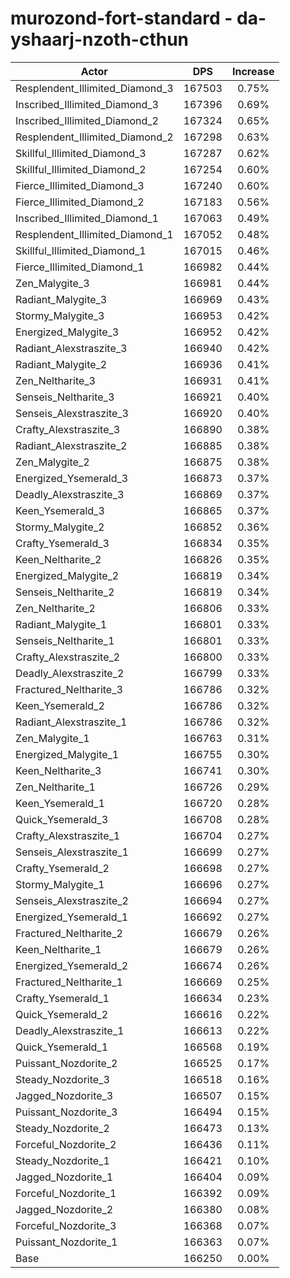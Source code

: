 # murozond-fort-standard - da-yshaarj-nzoth-cthun
| Actor | DPS | Increase |
|---|:---:|:---:|
|Resplendent_Illimited_Diamond_3|167503|0.75%|
|Inscribed_Illimited_Diamond_3|167396|0.69%|
|Inscribed_Illimited_Diamond_2|167324|0.65%|
|Resplendent_Illimited_Diamond_2|167298|0.63%|
|Skillful_Illimited_Diamond_3|167287|0.62%|
|Skillful_Illimited_Diamond_2|167254|0.60%|
|Fierce_Illimited_Diamond_3|167240|0.60%|
|Fierce_Illimited_Diamond_2|167183|0.56%|
|Inscribed_Illimited_Diamond_1|167063|0.49%|
|Resplendent_Illimited_Diamond_1|167052|0.48%|
|Skillful_Illimited_Diamond_1|167015|0.46%|
|Fierce_Illimited_Diamond_1|166982|0.44%|
|Zen_Malygite_3|166981|0.44%|
|Radiant_Malygite_3|166969|0.43%|
|Stormy_Malygite_3|166953|0.42%|
|Energized_Malygite_3|166952|0.42%|
|Radiant_Alexstraszite_3|166940|0.42%|
|Radiant_Malygite_2|166936|0.41%|
|Zen_Neltharite_3|166931|0.41%|
|Senseis_Neltharite_3|166921|0.40%|
|Senseis_Alexstraszite_3|166920|0.40%|
|Crafty_Alexstraszite_3|166890|0.38%|
|Radiant_Alexstraszite_2|166885|0.38%|
|Zen_Malygite_2|166875|0.38%|
|Energized_Ysemerald_3|166873|0.37%|
|Deadly_Alexstraszite_3|166869|0.37%|
|Keen_Ysemerald_3|166865|0.37%|
|Stormy_Malygite_2|166852|0.36%|
|Crafty_Ysemerald_3|166834|0.35%|
|Keen_Neltharite_2|166826|0.35%|
|Energized_Malygite_2|166819|0.34%|
|Senseis_Neltharite_2|166819|0.34%|
|Zen_Neltharite_2|166806|0.33%|
|Radiant_Malygite_1|166801|0.33%|
|Senseis_Neltharite_1|166801|0.33%|
|Crafty_Alexstraszite_2|166800|0.33%|
|Deadly_Alexstraszite_2|166799|0.33%|
|Fractured_Neltharite_3|166786|0.32%|
|Keen_Ysemerald_2|166786|0.32%|
|Radiant_Alexstraszite_1|166786|0.32%|
|Zen_Malygite_1|166763|0.31%|
|Energized_Malygite_1|166755|0.30%|
|Keen_Neltharite_3|166741|0.30%|
|Zen_Neltharite_1|166726|0.29%|
|Keen_Ysemerald_1|166720|0.28%|
|Quick_Ysemerald_3|166708|0.28%|
|Crafty_Alexstraszite_1|166704|0.27%|
|Senseis_Alexstraszite_1|166699|0.27%|
|Crafty_Ysemerald_2|166698|0.27%|
|Stormy_Malygite_1|166696|0.27%|
|Senseis_Alexstraszite_2|166694|0.27%|
|Energized_Ysemerald_1|166692|0.27%|
|Fractured_Neltharite_2|166679|0.26%|
|Keen_Neltharite_1|166679|0.26%|
|Energized_Ysemerald_2|166674|0.26%|
|Fractured_Neltharite_1|166669|0.25%|
|Crafty_Ysemerald_1|166634|0.23%|
|Quick_Ysemerald_2|166616|0.22%|
|Deadly_Alexstraszite_1|166613|0.22%|
|Quick_Ysemerald_1|166568|0.19%|
|Puissant_Nozdorite_2|166525|0.17%|
|Steady_Nozdorite_3|166518|0.16%|
|Jagged_Nozdorite_3|166507|0.15%|
|Puissant_Nozdorite_3|166494|0.15%|
|Steady_Nozdorite_2|166473|0.13%|
|Forceful_Nozdorite_2|166436|0.11%|
|Steady_Nozdorite_1|166421|0.10%|
|Jagged_Nozdorite_1|166404|0.09%|
|Forceful_Nozdorite_1|166392|0.09%|
|Jagged_Nozdorite_2|166380|0.08%|
|Forceful_Nozdorite_3|166368|0.07%|
|Puissant_Nozdorite_1|166363|0.07%|
|Base|166250|0.00%|
